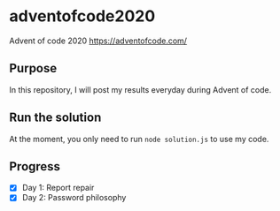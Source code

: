# adventofcode2020
Advent of code 2020
https://adventofcode.com/

## Purpose
In this repository, I will post my results everyday during Advent of code.

## Run the solution
At the moment, you only need to run ```node solution.js``` to use my code.

## Progress
- [x] Day 1: Report repair
- [x] Day 2: Password philosophy

